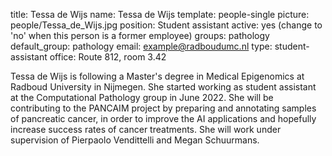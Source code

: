title: Tessa de Wijs
name: Tessa de Wijs
template: people-single
picture: people/Tessa_de_Wijs.jpg 
position: Student assistant
active: yes (change to 'no' when this person is a former employee)
groups: pathology
default_group: pathology 
email: example@radboudumc.nl
type: student-assistant 
office: Route 812, room 3.42

Tessa de Wijs is following a Master's degree in Medical Epigenomics at Radboud University in Nijmegen. She started working as student assistant at the Computational Pathology group in June 2022. She will be contributing to the PANCAIM project by preparing and annotating samples of pancreatic cancer, in order to improve the AI applications and hopefully increase success rates of cancer treatments. She will work under supervision of Pierpaolo Vendittelli and Megan Schuurmans. 
